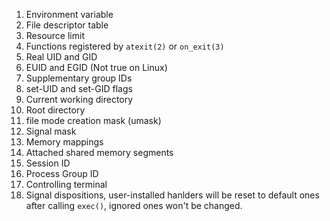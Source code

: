 1. Environment variable
2. File descriptor table
3. Resource limit
4. Functions registered by `atexit(2)` or `on_exit(3)`
5. Real UID and GID
6. EUID and EGID (Not true on Linux)
7. Supplementary group IDs
8. set-UID and set-GID flags
9. Current working directory
10. Root directory
11. file mode creation mask (umask)
12. Signal mask
13. Memory mappings
14. Attached shared memory segments
15. Session ID
16. Process Group ID
17. Controlling terminal
18. Signal dispositions, user-installed hanlders will be reset to default 
    ones after calling `exec()`, ignored ones won't be changed.
